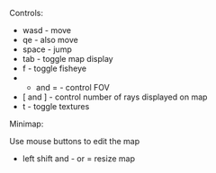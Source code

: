 Controls:

* wasd - move
* qe - also move
* space - jump
* tab - toggle map display
* f - toggle fisheye
* - and = - control FOV
* [ and ] - control number of rays displayed on map
* t - toggle textures

Minimap:

Use mouse buttons to edit the map
* left shift  and - or = resize map

